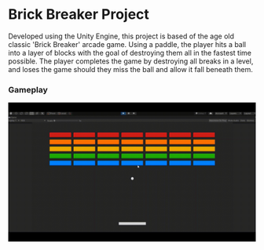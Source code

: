 # Brick Breaker Project
 
Developed using the Unity Engine, this project is based of the age old classic 'Brick Breaker' arcade game. Using a paddle, the player hits a ball into a layer of blocks with the goal of destroying them all in the fastest time possible. The player completes the game by destroying all breaks in a level, and loses the game should they miss the ball and allow it fall beneath them.

### Gameplay
![](GIFS/Bricker-Breaker-Gameplay.gif)
